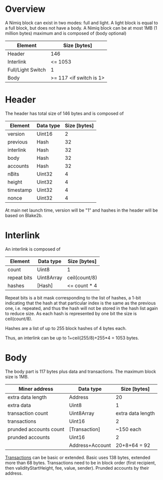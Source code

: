 # Overview
A Nimiq block can exist in two modes: full and light. A light block is equal to a full block, but does not have a body.
A Nimiq block can be at most 1MB (1 million bytes) maximum and is composed of (body optional)

| Element           | Size [bytes]            |
|-------------------|-------------------------|
| Header            | 146                     |
| Interlink         | <= 1053                 |
| Full/Light Switch | 1                       |
| Body              | >= 117 <if switch is 1> |

# Header
The header has total size of 146 bytes and is composed of

| Element   | Data type | Size [bytes] |
|-----------|-----------|--------------|
| version   | Uint16    | 2            |
| previous  | Hash      | 32           |
| interlink | Hash      | 32           |
| body      | Hash      | 32           |
| accounts  | Hash      | 32           |
| nBits     | Uint32    | 4            |
| height    | Uint32    | 4            |
| timestamp | Uint32    | 4            |
| nonce     | Uint32    | 4            |

At main net launch time, version will be "1" and hashes in the header will be based on Blake2b.

# Interlink
An interlink is composed of 

| Element     | Data type  | Size [bytes]  |
|-------------|------------|---------------|
| count       | Uint8      | 1             |
| repeat bits | Uint8Array | ceil(count/8) |
| hashes      | [Hash]     | <= count * 4  |

Repeat bits is a bit mask corresponding to the list of hashes, 
a 1-bit indicating that the hash at that particular index is the same as the previous one, 
i.e. repeated, and thus the hash will not be stored in the hash list again to reduce size. 
As each hash is represented by one bit the size is ceil(count/8).

Hashes are a list of up to 255 block hashes of 4 bytes each.

Thus, an interlink can be up to 1+ceil(255/8)+255*4 = 1053 bytes.

# Body
The body part is 117 bytes plus data and transactions. The maximum block size is 1MB.

| Miner address          | Data type       | Size [bytes]      |
|------------------------|-----------------|-------------------|
| extra data length      | Address         | 20                |
| extra data             | Uint8           | 1                 |
| transaction count      | Uint8Array      | extra data length |
| transactions           | Uint16          | 2                 |
| prunded accounts count | [Transaction]   | ~150 each         |
| prunded accounts       | Uint16          | 2                 |
|                        | Address+Account | 20+8+64 = 92      |

[Transactions](./transactions) can be basic or extended.
Basic uses 138 bytes, extended more than 68 bytes.
Transactions need to be in block order (first recipient, then validityStartHeight, fee, value, sender).
Prunded accounts by their address.
